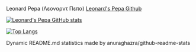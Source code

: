 
Leonard Pepa (Λεοναρντ Πεπα)
[Leonard's Pepa Github](https://github.com/Leonardpepa)

[![Leonard's Pepa GitHub stats](https://github-readme-stats.vercel.app/api?username=Leonardpepa)](https://github.com/anuraghazra/github-readme-stats)

[![Top Langs](https://github-readme-stats.vercel.app/api/top-langs/?username=Leonardpepa)](https://github.com/anuraghazra/github-readme-stats)

Dynamic README.md statistics made by anuraghazra/github-readme-stats
